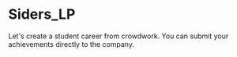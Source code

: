 # Siders_LP
Let's create a student career from crowdwork. You can submit your achievements directly to the company.
